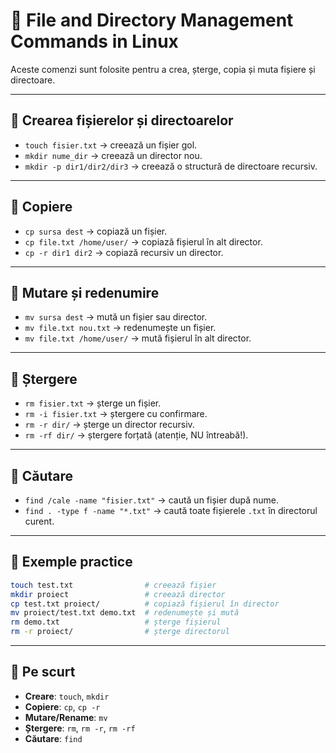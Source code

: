 # 📘 File and Directory Management Commands in Linux

Aceste comenzi sunt folosite pentru a crea, șterge, copia și muta fișiere și directoare.

---

## 🔹 Crearea fișierelor și directoarelor
- `touch fisier.txt` → creează un fișier gol.  
- `mkdir nume_dir` → creează un director nou.  
- `mkdir -p dir1/dir2/dir3` → creează o structură de directoare recursiv.  

---

## 🔹 Copiere
- `cp sursa dest` → copiază un fișier.  
- `cp file.txt /home/user/` → copiază fișierul în alt director.  
- `cp -r dir1 dir2` → copiază recursiv un director.  

---

## 🔹 Mutare și redenumire
- `mv sursa dest` → mută un fișier sau director.  
- `mv file.txt nou.txt` → redenumește un fișier.  
- `mv file.txt /home/user/` → mută fișierul în alt director.  

---

## 🔹 Ștergere
- `rm fisier.txt` → șterge un fișier.  
- `rm -i fisier.txt` → ștergere cu confirmare.  
- `rm -r dir/` → șterge un director recursiv.  
- `rm -rf dir/` → ștergere forțată (atenție, NU întreabă!).  

---

## 🔹 Căutare
- `find /cale -name "fisier.txt"` → caută un fișier după nume.  
- `find . -type f -name "*.txt"` → caută toate fișierele `.txt` în directorul curent.  

---

## 🔹 Exemple practice

```bash
touch test.txt                # creează fișier
mkdir proiect                 # creează director
cp test.txt proiect/          # copiază fișierul în director
mv proiect/test.txt demo.txt  # redenumește și mută
rm demo.txt                   # șterge fișierul
rm -r proiect/                # șterge directorul
```

---

## 🔹 Pe scurt
- **Creare**: `touch`, `mkdir`  
- **Copiere**: `cp`, `cp -r`  
- **Mutare/Rename**: `mv`  
- **Ștergere**: `rm`, `rm -r`, `rm -rf`  
- **Căutare**: `find`  
